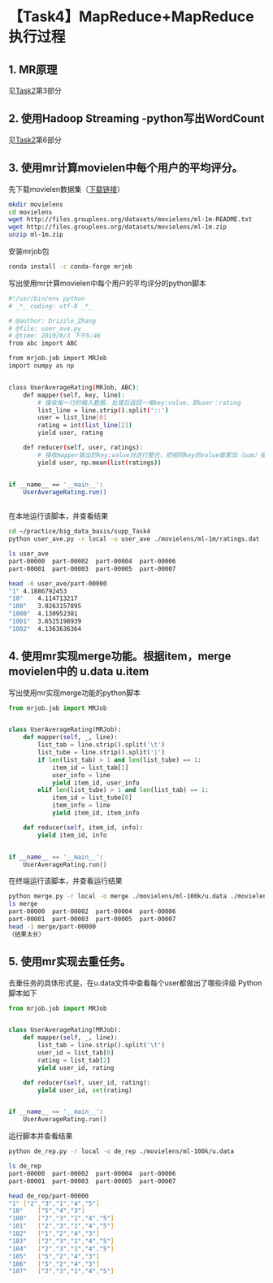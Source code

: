 # 【Task4】MapReduce+MapReduce执行过程

## 1. MR原理
见[Task2](https://github.com/Drizzle-Zhang/practice/blob/master/big_data_basis/Task2.md)第3部分

## 2. 使用Hadoop Streaming -python写出WordCount
见[Task2](https://github.com/Drizzle-Zhang/practice/blob/master/big_data_basis/Task2.md)第6部分

## 3. 使用mr计算movielen中每个用户的平均评分。
先下载movielen数据集（[下载链接](http://files.grouplens.org/datasets/movielens/)）
```Bash
mkdir movielens
cd movielens
wget http://files.grouplens.org/datasets/movielens/ml-1m-README.txt
wget http://files.grouplens.org/datasets/movielens/ml-1m.zip
unzip ml-1m.zip
```
安装mrjob包
```Bash
conda install -c conda-forge mrjob
```
写出使用mr计算movielen中每个用户的平均评分的python脚本
```Bash
#!/usr/bin/env python
# _*_ coding: utf-8 _*_

# @author: Drizzle_Zhang
# @file: user_ave.py
# @time: 2019/8/3 下午5:46
from abc import ABC

from mrjob.job import MRJob
import numpy as np


class UserAverageRating(MRJob, ABC):
    def mapper(self, key, line):
        # 接收每一行的输入数据，处理后返回一堆key:value，即user：rating
        list_line = line.strip().split('::')
        user = list_line[0]
        rating = int(list_line[2])
        yield user, rating

    def reducer(self, user, ratings):
        # 接收mapper输出的key:value对进行整合，把相同key的value做累加（sum）操作后输出
        yield user, np.mean(list(ratings))


if __name__ == '__main__':
    UserAverageRating.run()
    
```
在本地运行该脚本，并查看结果
```Bash
cd ~/practice/big_data_basis/supp_Task4
python user_ave.py -r local -o user_ave ./movielens/ml-1m/ratings.dat

ls user_ave
part-00000  part-00002  part-00004  part-00006
part-00001  part-00003  part-00005  part-00007

head -6 user_ave/part-00000
"1"	4.1886792453
"10"	4.114713217
"100"	3.0263157895
"1000"	4.130952381
"1001"	3.6525198939
"1002"	4.1363636364

```

## 4. 使用mr实现merge功能。根据item，merge movielen中的 u.data u.item
写出使用mr实现merge功能的python脚本
```Python
from mrjob.job import MRJob


class UserAverageRating(MRJob):
    def mapper(self, _, line):
        list_tab = line.strip().split('\t')
        list_tube = line.strip().split('|')
        if len(list_tab) > 1 and len(list_tube) == 1:
            item_id = list_tab[1]
            user_info = line
            yield item_id, user_info
        elif len(list_tube) > 1 and len(list_tab) == 1:
            item_id = list_tube[0]
            item_info = line
            yield item_id, item_info

    def reducer(self, item_id, info):
        yield item_id, info


if __name__ == '__main__':
    UserAverageRating.run()

```
在终端运行该脚本，并查看运行结果
```Bash
python merge.py -r local -o merge ./movielens/ml-100k/u.data ./movielens/ml-100k/u.item 
ls merge
part-00000  part-00002  part-00004  part-00006
part-00001  part-00003  part-00005  part-00007
head -1 merge/part-00000
（结果太长）
```

## 5. 使用mr实现去重任务。
去重任务的具体形式是，在u.data文件中查看每个user都做出了哪些评级
Python脚本如下
```Python
from mrjob.job import MRJob


class UserAverageRating(MRJob):
    def mapper(self, _, line):
        list_tab = line.strip().split('\t')
        user_id = list_tab[0]
        rating = list_tab[2]
        yield user_id, rating

    def reducer(self, user_id, rating):
        yield user_id, set(rating)


if __name__ == '__main__':
    UserAverageRating.run()

```
运行脚本并查看结果
```Bash
python de_rep.py -r local -o de_rep ./movielens/ml-100k/u.data

ls de_rep
part-00000  part-00002  part-00004  part-00006
part-00001  part-00003  part-00005  part-00007

head de_rep/part-00000
"1"	["2","3","1","4","5"]
"10"	["5","4","3"]
"100"	["2","3","1","4","5"]
"101"	["2","3","1","4","5"]
"102"	["1","2","4","3"]
"103"	["2","3","1","4","5"]
"104"	["2","3","1","4","5"]
"105"	["5","2","4","3"]
"106"	["5","2","4","3"]
"107"	["2","3","1","4","5"]

```





